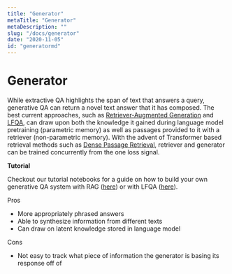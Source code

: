 ```yaml
---
title: "Generator"
metaTitle: "Generator"
metaDescription: ""
slug: "/docs/generator"
date: "2020-11-05"
id: "generatormd"
---
```


# Generator

While extractive QA highlights the span of text that answers a query,
generative QA can return a novel text answer that it has composed.
The best current approaches, such as [Retriever-Augmented Generation](https://arxiv.org/abs/2005.11401) and [LFQA](https://yjernite.github.io/lfqa.html),
can draw upon both the knowledge it gained during language model pretraining (parametric memory)
as well as passages provided to it with a retriever (non-parametric memory).
With the advent of Transformer based retrieval methods such as [Dense Passage Retrieval](https://arxiv.org/abs/2004.04906),
retriever and generator can be trained concurrently from the one loss signal.

<div class="recommendation">

**Tutorial**

Checkout our tutorial notebooks for a guide on how to build your own generative QA system with RAG ([here](/docs/v0.9.0/tutorial7md))
or with LFQA ([here](/docs/v0.9.0/tutorial12md)).

</div>

Pros
* More appropriately phrased answers
* Able to synthesize information from different texts
* Can draw on latent knowledge stored in language model

Cons
* Not easy to track what piece of information the generator is basing its response off of

